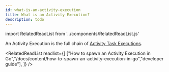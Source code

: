 ```yaml
---
id: what-is-an-activity-execution
title: What is an Activity Execution?
description: todo
---
```


import RelatedReadList from '../components/RelatedReadList.js'

An Activity Execution is the full chain of [Activity Task Executions](/docs/content/what-is-an-activity-task-execution).

<RelatedReadList
readlist={[
["How to spawn an Activity Execution in Go","/docs/content/how-to-spawn-an-activity-execution-in-go","developer guide"],
]}
/>
